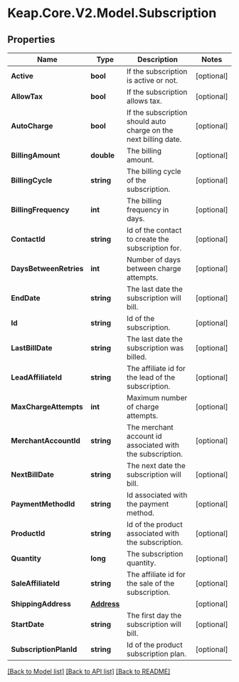# Keap.Core.V2.Model.Subscription

## Properties

Name | Type | Description | Notes
------------ | ------------- | ------------- | -------------
**Active** | **bool** | If the subscription is active or not. | [optional] 
**AllowTax** | **bool** | If the subscription allows tax. | [optional] 
**AutoCharge** | **bool** | If the subscription should auto charge on the next billing date. | [optional] 
**BillingAmount** | **double** | The billing amount. | [optional] 
**BillingCycle** | **string** | The billing cycle of the subscription. | [optional] 
**BillingFrequency** | **int** | The billing frequency in days. | [optional] 
**ContactId** | **string** | Id of the contact to create the subscription for. | [optional] 
**DaysBetweenRetries** | **int** | Number of days between charge attempts. | [optional] 
**EndDate** | **string** | The last date the subscription will bill. | [optional] 
**Id** | **string** | Id of the subscription. | [optional] 
**LastBillDate** | **string** | The last date the subscription was billed. | [optional] 
**LeadAffiliateId** | **string** | The affiliate id for the lead of the subscription. | [optional] 
**MaxChargeAttempts** | **int** | Maximum number of charge attempts. | [optional] 
**MerchantAccountId** | **string** | The merchant account id associated with the subscription. | [optional] 
**NextBillDate** | **string** | The next date the subscription will bill. | [optional] 
**PaymentMethodId** | **string** | Id associated with the payment method. | [optional] 
**ProductId** | **string** | Id of the product associated with the subscription. | [optional] 
**Quantity** | **long** | The subscription quantity. | [optional] 
**SaleAffiliateId** | **string** | The affiliate id for the sale of the subscription. | [optional] 
**ShippingAddress** | [**Address**](Address.md) |  | [optional] 
**StartDate** | **string** | The first day the subscription will bill. | [optional] 
**SubscriptionPlanId** | **string** | Id of the product subscription plan. | [optional] 

[[Back to Model list]](../README.md#documentation-for-models) [[Back to API list]](../README.md#documentation-for-api-endpoints) [[Back to README]](../README.md)

